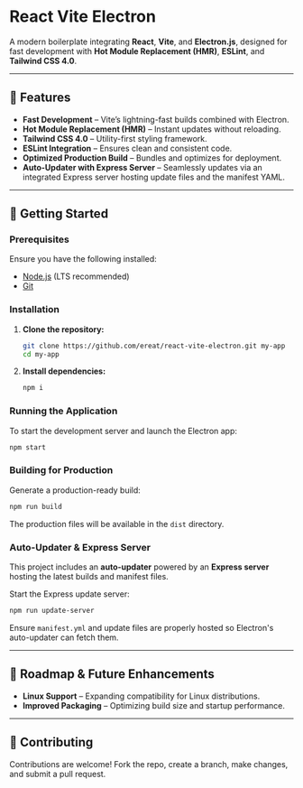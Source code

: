 # React Vite Electron

A modern boilerplate integrating **React**, **Vite**, and **Electron.js**, designed for fast development with **Hot Module Replacement (HMR)**, **ESLint**, and **Tailwind CSS 4.0**.

---

## 🚀 Features

- **Fast Development** – Vite’s lightning-fast builds combined with Electron.
- **Hot Module Replacement (HMR)** – Instant updates without reloading.
- **Tailwind CSS 4.0** – Utility-first styling framework.
- **ESLint Integration** – Ensures clean and consistent code.
- **Optimized Production Build** – Bundles and optimizes for deployment.
- **Auto-Updater with Express Server** – Seamlessly updates via an integrated Express server hosting update files and the manifest YAML.

---

## 📌 Getting Started

### Prerequisites

Ensure you have the following installed:

- [Node.js](https://nodejs.org/) (LTS recommended)
- [Git](https://git-scm.com/)

### Installation

1. **Clone the repository:**
   ```bash
   git clone https://github.com/ereat/react-vite-electron.git my-app
   cd my-app
   ```
2. **Install dependencies:**
   ```bash
   npm i
   ```

### Running the Application

To start the development server and launch the Electron app:

```bash
npm start
```

### Building for Production

Generate a production-ready build:

```bash
npm run build
```

The production files will be available in the `dist` directory.

### Auto-Updater & Express Server

This project includes an **auto-updater** powered by an **Express server** hosting the latest builds and manifest files.

Start the Express update server:

```bash
npm run update-server
```

Ensure `manifest.yml` and update files are properly hosted so Electron's auto-updater can fetch them.

---

## 🔮 Roadmap & Future Enhancements

- **Linux Support** – Expanding compatibility for Linux distributions.
- **Improved Packaging** – Optimizing build size and startup performance.

---

## 🤝 Contributing

Contributions are welcome! Fork the repo, create a branch, make changes, and submit a pull request.
